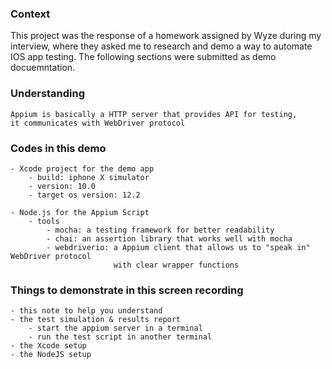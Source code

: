 ### Context

This project was the response of a homework assigned by Wyze during my interview, where they asked me to research and demo a way to automate IOS app testing. The following sections were submitted as demo docuemntation.

### Understanding

    Appium is basically a HTTP server that provides API for testing,
    it communicates with WebDriver protocol 

### Codes in this demo
    - Xcode project for the demo app
        - build: iphone X simulator
        - version: 10.0
        - target os version: 12.2

    - Node.js for the Appium Script
        - tools
            - mocha: a testing framework for better readability
            - chai: an assertion library that works well with mocha
            - webdriverio: a Appium client that allows us to "speak in" WebDriver protocol
                           with clear wrapper functions

### Things to demonstrate in this screen recording

    - this note to help you understand
    - the test simulation & results report
        - start the appium server in a terminal
        - run the test script in another terminal
    - the Xcode setup
    - the NodeJS setup
